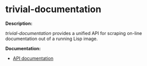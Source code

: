 # trivial-documentation

**Description:**

*trivial-documentation* provides a unified API for scraping on-line
documentation out of a running Lisp image.

**Documentation:**

* [API documentation](http://mr.gy/software/trivial-documentation/api.html)
